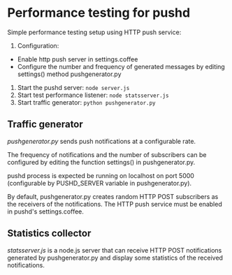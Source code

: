 Performance testing for pushd
=============================

Simple performance testing setup using HTTP push service:

1. Configuration:
  - Enable http push server in settings.coffee
  - Configure the number and frequency of generated messages by editing settings() method pushgenerator.py
1. Start the pushd server: `node server.js`
1. Start test performance listener: `node statsserver.js`
1. Start traffic generator: `python pushgenerator.py`

Traffic generator
-----------------

*pushgenerator.py* sends push notifications at a configurable rate.

The frequency of notifications and the number of subscribers can be
configured by editing the function settings() in pushgenerator.py.

pushd process is expected be running on localhost on port 5000
(configurable by PUSHD_SERVER variable in pushgenerator.py).

By default, pushgenerator.py creates random HTTP POST subscribers as
the receivers of the notifications. The HTTP push service must be
enabled in pushd's settings.coffee.

Statistics collector
--------------------

*statsserver.js* is a node.js server that can receive HTTP POST
notifications generated by pushgenerator.py and display some
statistics of the received notifications.
